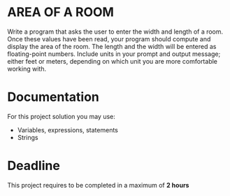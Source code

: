 # AREA OF A ROOM

Write a program that asks the user to enter the width and length of a room. Once these values have been read, your program should compute and display the area of the room. The length and the width will be entered as floating-point numbers. Include units in your prompt and output message; either feet or meters, depending on which
unit you are more comfortable working with.

# Documentation

For this project solution you may use:

- Variables, expressions, statements
- Strings

# Deadline

This project requires to be completed in a maximum of **2 hours**
